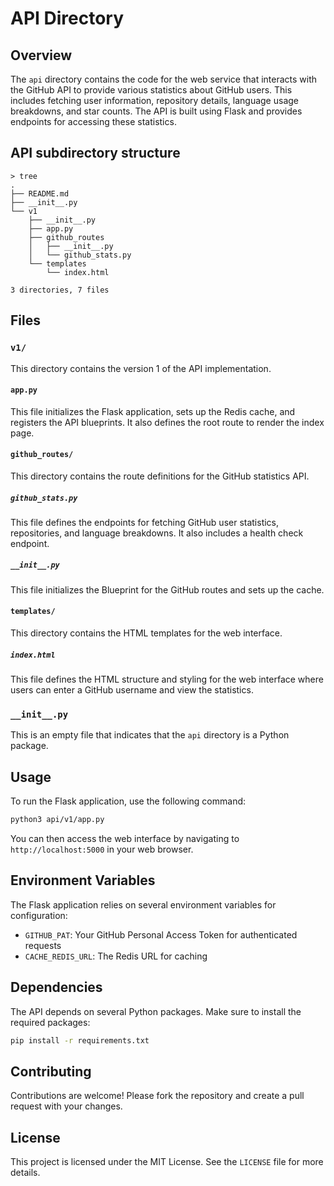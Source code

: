# API Directory

## Overview

The `api` directory contains the code for the web service that interacts with the GitHub API to provide various statistics about GitHub users. This includes fetching user information, repository details, language usage breakdowns, and star counts. The API is built using Flask and provides endpoints for accessing these statistics.

## API subdirectory structure
```
> tree
.
├── README.md
├── __init__.py
└── v1
    ├── __init__.py
    ├── app.py
    ├── github_routes
    │   ├── __init__.py
    │   └── github_stats.py
    └── templates
        └── index.html

3 directories, 7 files
```
## Files

### `v1/`

This directory contains the version 1 of the API implementation.

#### `app.py`

This file initializes the Flask application, sets up the Redis cache, and registers the API blueprints. It also defines the root route to render the index page.

#### `github_routes/`

This directory contains the route definitions for the GitHub statistics API.

##### `github_stats.py`

This file defines the endpoints for fetching GitHub user statistics, repositories, and language breakdowns. It also includes a health check endpoint.

##### `__init__.py`

This file initializes the Blueprint for the GitHub routes and sets up the cache.

#### `templates/`

This directory contains the HTML templates for the web interface.

##### `index.html`

This file defines the HTML structure and styling for the web interface where users can enter a GitHub username and view the statistics.

### `__init__.py`

This is an empty file that indicates that the `api` directory is a Python package.

## Usage

To run the Flask application, use the following command:

```sh
python3 api/v1/app.py
```

You can then access the web interface by navigating to `http://localhost:5000` in your web browser.

## Environment Variables

The Flask application relies on several environment variables for configuration:

- `GITHUB_PAT`: Your GitHub Personal Access Token for authenticated requests
- `CACHE_REDIS_URL`: The Redis URL for caching

## Dependencies

The API depends on several Python packages. Make sure to install the required packages:

```sh
pip install -r requirements.txt
```

## Contributing

Contributions are welcome! Please fork the repository and create a pull request with your changes.

## License

This project is licensed under the MIT License. See the `LICENSE` file for more details.
